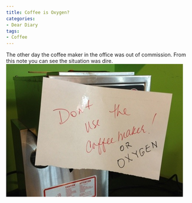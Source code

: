 ```yaml
---
title: Coffee is Oxygen?
categories:
- Dear Diary
tags:
- Coffee
---
```


The other day the coffee maker in the office was out of commission. From this note you can see the situation was dire.
[![20111109-231935.jpg](/assets/posts/2011/20111109-231935.jpg)](/assets/posts/2011/20111109-231935.jpg)
